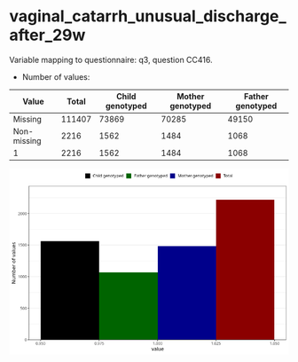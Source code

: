 # vaginal_catarrh_unusual_discharge_after_29w
Variable mapping to questionnaire: q3, question CC416.
- Number of values:

| Value | Total | Child genotyped | Mother genotyped | Father genotyped |
| ----- | ----- | --------------- | ---------------- | ---------------- |
| Missing | 111407 | 73869 | 70285 | 49150 |
| Non-missing | 2216 | 1562 | 1484 | 1068 |
| 1 | 2216 | 1562 | 1484 | 1068 |



![](vaginal_catarrh_unusual_discharge_after_29w_n.png)



